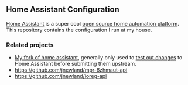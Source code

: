## Home Assistant Configuration

[Home Assistant](https://github.com/home-assistant/home-assistant/) is a super cool [open source home automation platform](https://home-assistant.io/). This repository contains the configuration I run at my house.

### Related projects

* [My fork of home assistant](), generally only used to [test out changes](https://github.com/jnewland/home-assistant/compare) to Home Assistant before submitting them upstream.
* https://github.com/jnewland/mpr-6zhmaut-api
* https://github.com/jnewland/ioreg-api
